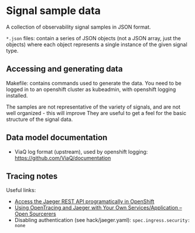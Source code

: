 # Signal sample data

A collection of observability signal samples in JSON format.

`*.json` files: contain a series of JSON objects (not a JSON array, just the objects)
where each object represents a single instance of the given signal type.

## Accessing and generating data

Makefile: contains commands used to generate the data.
You need to be logged in to an openshift cluster as kubeadmin, with openshift logging installed.

The samples are not representative of the variety of signals, and are not well organized - this will improve
They are useful to get a feel for the basic structure of the signal data.

## Data model documentation

- ViaQ log format (upstream), used by openshift logging: https://github.com/ViaQ/documentation

## Tracing notes

Useful links:
- [Access the Jaeger REST API programatically in OpenShift](https://dev.to/iblancasa/access-the-jaeger-rest-api-programatically-in-openshift-ebk)
- [Using OpenTracing and Jaeger with Your Own Services/Application – Open Sourcerers](https://www.opensourcerers.org/2022/05/30/using-opentracing-and-jaeger-with-your-own-services-application/)
- Disabling authentication (see hack/jaeger.yaml): `spec.ingress.security: none`
